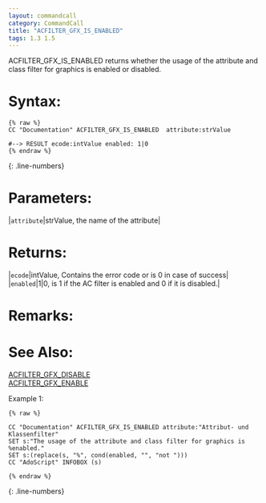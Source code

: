 ```yaml
---
layout: commandcall
category: CommandCall
title: "ACFILTER_GFX_IS_ENABLED"
tags: 1.3 1.5
---
```


ACFILTER_GFX_IS_ENABLED returns whether the usage of the attribute and class filter for graphics is enabled or disabled.

# Syntax:  

```adoscript
{% raw %}
CC "Documentation" ACFILTER_GFX_IS_ENABLED	attribute:strValue

#--> RESULT ecode:intValue enabled: 1|0 
{% endraw %}
```
{: .line-numbers}

# Parameters:  

|`attribute`|strValue, the name of the attribute|

# Returns:  

|`ecode`|intValue, Contains the error code or is 0 in case of success|
|`enabled`|1|0, is 1 if the AC filter is enabled and 0 if it is disabled.|

# Remarks:



# See Also:  

[ACFILTER_GFX_DISABLE](acfilter_gfx_disable.html "ACFILTER_GFX_DISABLE")  
[ACFILTER_GFX_ENABLE](acfilter_gfx_enable.html "ACFILTER_GFX_ENABLE")  


Example 1:

```adoscript
{% raw %}

CC "Documentation" ACFILTER_GFX_IS_ENABLED attribute:"Attribut- und Klassenfilter"
SET s:"The usage of the attribute and class filter for graphics is %enabled."
SET s:(replace(s, "%", cond(enabled, "", "not ")))
CC "AdoScript" INFOBOX (s)

{% endraw %}
```
{: .line-numbers}


